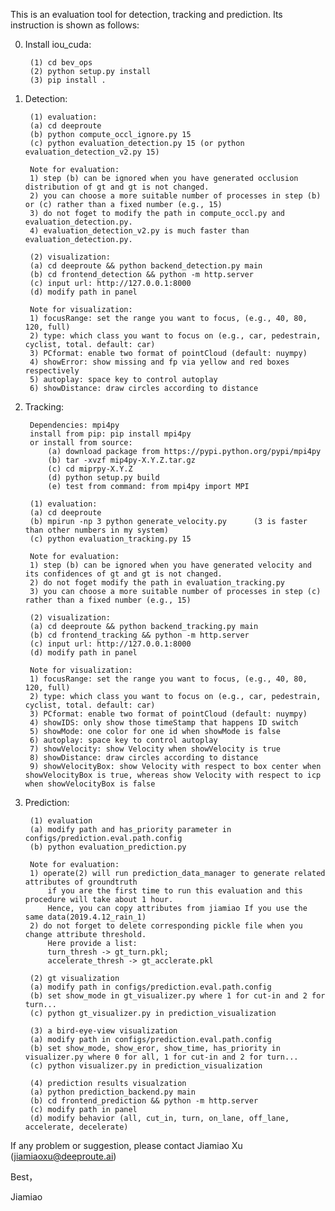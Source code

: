 This is an evaluation tool for detection, tracking and prediction.
Its instruction is shown as follows:

0. Install iou_cuda:

		(1) cd bev_ops
		(2) python setup.py install
		(3) pip install .



1. Detection:

		(1) evaluation:
		(a) cd deeproute
		(b) python compute_occl_ignore.py 15
		(c) python evaluation_detection.py 15 (or python evaluation_detection_v2.py 15)
	
		Note for evaluation: 
		1) step (b) can be ignored when you have generated occlusion distribution of gt and gt is not changed. 
		2) you can choose a more suitable number of processes in step (b) or (c) rather than a fixed number (e.g., 15)
		3) do not foget to modify the path in compute_occl.py and evaluation_detection.py.
		4) evaluation_detection_v2.py is much faster than evaluation_detection.py.

		(2) visualization:
		(a) cd deeproute && python backend_detection.py main
		(b) cd frontend_detection && python -m http.server
		(c) input url: http://127.0.0.1:8000
		(d) modify path in panel

		Note for visualization:
		1) focusRange: set the range you want to focus, (e.g., 40, 80, 120, full)
		2) type: which class you want to focus on (e.g., car, pedestrain, cyclist, total. default: car)
		3) PCformat: enable two format of pointCloud (default: nuympy)
		4) showError: show missing and fp via yellow and red boxes respectively
		5) autoplay: space key to control autoplay
		6) showDistance: draw circles according to distance



2. Tracking:

		Dependencies: mpi4py
		install from pip: pip install mpi4py
		or install from source: 
			(a) download package from https://pypi.python.org/pypi/mpi4py 
			(b) tar -xvzf mip4py-X.Y.Z.tar.gz
			(c) cd miprpy-X.Y.Z
			(d) python setup.py build
			(e) test from command: from mpi4py import MPI
	
		(1) evaluation:
		(a) cd deeproute
		(b) mpirun -np 3 python generate_velocity.py      (3 is faster than other numbers in my system)
		(c) python evaluation_tracking.py 15
	
		Note for evaluation:
		1) step (b) can be ignored when you have generated velocity and its confidences of gt and gt is not changed. 
		2) do not foget modify the path in evaluation_tracking.py
		3) you can choose a more suitable number of processes in step (c) rather than a fixed number (e.g., 15)

		(2) visualization:
		(a) cd deeproute && python backend_tracking.py main
		(b) cd frontend_tracking && python -m http.server
		(c) input url: http://127.0.0.1:8000
		(d) modify path in panel

		Note for visualization:
		1) focusRange: set the range you want to focus, (e.g., 40, 80, 120, full)
		2) type: which class you want to focus on (e.g., car, pedestrain, cyclist, total. default: car)
		3) PCformat: enable two format of pointCloud (default: nuympy)
		4) showIDS: only show those timeStamp that happens ID switch
		5) showMode: one color for one id when showMode is false
		6) autoplay: space key to control autoplay
		7) showVelocity: show Velocity when showVelocity is true
		8) showDistance: draw circles according to distance
		9) showVelocityBox: show Velocity with respect to box center when showVelocityBox is true, whereas show Velocity with respect to icp when showVelocityBox is false 



3. Prediction:

        (1) evaluation
        (a) modify path and has_priority parameter in configs/prediction.eval.path.config
        (b) python evaluation_prediction.py

        Note for evaluation:
        1) operate(2) will run prediction_data_manager to generate related attributes of groundtruth 
            if you are the first time to run this evaluation and this procedure will take about 1 hour.
            Hence, you can copy attributes from jiamiao If you use the same data(2019.4.12_rain_1)
        2) do not forget to delete corresponding pickle file when you change attribute threshold.
            Here provide a list: 
            turn_thresh -> gt_turn.pkl; 
            accelerate_thresh -> gt_acclerate.pkl
        
        (2) gt visualization   
        (a) modify path in configs/prediction.eval.path.config
        (b) set show_mode in gt_visualizer.py where 1 for cut-in and 2 for turn...
        (c) python gt_visualizer.py in prediction_visualization
        
        (3) a bird-eye-view visualization
        (a) modify path in configs/prediction.eval.path.config
        (b) set show_mode, show_eror, show_time, has_priority in visualizer.py where 0 for all, 1 for cut-in and 2 for turn...
        (c) python visualizer.py in prediction_visualization
    
        (4) prediction results visualzation
        (a) python prediction_backend.py main
        (b) cd frontend_prediction && python -m http.server
        (c) modify path in panel
        (d) modify behavior (all, cut_in, turn, on_lane, off_lane, accelerate, decelerate)


If any problem or suggestion, please contact Jiamiao Xu (jiamiaoxu@deeproute.ai)

Best，

Jiamiao





